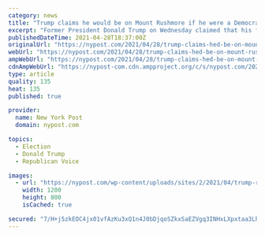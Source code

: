 ```yaml
---
category: news
title: "Trump claims he would be on Mount Rushmore if he were a Democrat"
excerpt: "Former President Donald Trump on Wednesday claimed that his face would be added to Mount Rushmore if he were a Democrat. Trump’s allies have long flattered him with the idea that his"
publishedDateTime: 2021-04-28T18:37:00Z
originalUrl: "https://nypost.com/2021/04/28/trump-claims-hed-be-on-mount-rushmore-if-he-were-a-democrat/"
webUrl: "https://nypost.com/2021/04/28/trump-claims-hed-be-on-mount-rushmore-if-he-were-a-democrat/"
ampWebUrl: "https://nypost.com/2021/04/28/trump-claims-hed-be-on-mount-rushmore-if-he-were-a-democrat/amp/"
cdnAmpWebUrl: "https://nypost-com.cdn.ampproject.org/c/s/nypost.com/2021/04/28/trump-claims-hed-be-on-mount-rushmore-if-he-were-a-democrat/amp/"
type: article
quality: 135
heat: 135
published: true

provider:
  name: New York Post
  domain: nypost.com

topics:
  - Election
  - Donald Trump
  - Republican Voice

images:
  - url: "https://nypost.com/wp-content/uploads/sites/2/2021/04/trump-rushmore-dem-01.jpg?quality=90&strip=all&w=1200"
    width: 1200
    height: 800
    isCached: true

secured: "7/H+j5zkEOC4jx01vfAzKu3xQ1n4J0bDjqoSZkxSaEZVgq3INHxLXpxtaa3LhL/5/2Xvc6BEnf6uIh/JEdP1rLPaCbRxsHygYKrojtujtZiBEt42zXCrjrNYehRMGuOeY2cNv9xNr5Vcjwf1Q3GV78kh+bot2aebXb8yTw1YzcAi1oXmgn+w7kN+hHh1uzazxggPh7LX7g+rlcZlSbYSJtZ4lhM2Sv02UoBi981CoJB1+mANWxF8SHtQ+JaB4Tk2hGVTLjt9B2lq0ae6vcAiHiMC2G7XtpekFubfh3jYbTqWqutRd8+kEJ1ocQc8zWvFglqSzau/PEf7HZSzUeBunE0WzX8L/oGzelwprMx/yp8=;ga3lrgwcPbvHDKHBDlDOUA=="
---
```


